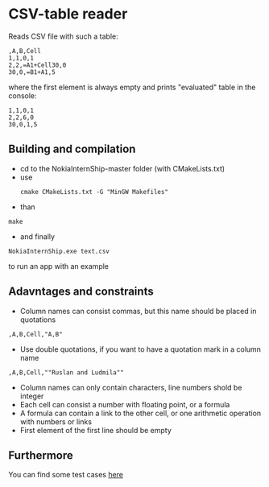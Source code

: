 # CSV-table reader
Reads CSV file with such a table:  
```
,A,B,Cell  
1,1,0,1  
2,2,=A1+Cell30,0  
30,0,=B1+A1,5 
 ```
where the first element is always empty and prints "evaluated" table in the console:
  ```,A,B,Cell
  1,1,0,1
  2,2,6,0
  30,0,1,5
  ```
 ## Building and compilation
- cd to the NokiaInternShip-master folder (with CMakeLists.txt)
- use 
  ```
  cmake CMakeLists.txt -G "MinGW Makefiles"
  ```
- than 
```
make
```
- and finally 
```
NokiaInternShip.exe text.csv
```
to run an app with an example
## Adavntages and constraints
- Column names can consist commas, but this name should be placed in quotations
```
,A,B,Cell,"A,B"
```
- Use double quotations, if you want to have a quotation mark in a column name
```
,A,B,Cell,""Ruslan and Ludmila""
```
- Column names can only contain characters, line numbers shold be integer
- Each cell can consist a number with floating point, or a formula
- A formula can contain a link to the other cell, or one arithmetic operation with numbers or links
- First element of the first line should be empty
## Furthermore
You can find some test cases [here](https://github.com/eltsovaad/NokiaInternShip/blob/master/tests/README.md)
